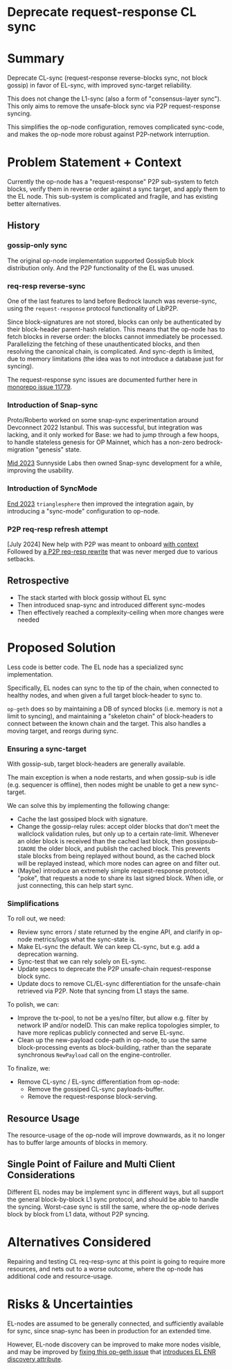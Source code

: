 # Deprecate request-response CL sync

# Summary

Deprecate CL-sync (request-response reverse-blocks sync, not block gossip)
in favor of EL-sync, with improved sync-target reliability.

This does not change the L1-sync (also a form of "consensus-layer sync").
This only aims to remove the unsafe-block sync via P2P request-response syncing. 

This simplifies the op-node configuration, removes complicated sync-code,
and makes the op-node more robust against P2P-network interruption.

# Problem Statement + Context

Currently the op-node has a "request-response" P2P sub-system to fetch blocks,
verify them in reverse order against a sync target, and apply them to the EL node.
This sub-system is complicated and fragile, and has existing better alternatives.

## History

### gossip-only sync

The original op-node implementation supported GossipSub block distribution only.
And the P2P functionality of the EL was unused.

### req-resp reverse-sync

One of the last features to land before Bedrock launch was reverse-sync,
using the `request-response` protocol functionality of LibP2P.

Since block-signatures are not stored, blocks can only be authenticated by their block-header parent-hash relation.
This means that the op-node has to fetch blocks in reverse order: the blocks cannot immediately be processed.
Parallelizing the fetching of these unauthenticated blocks, and then resolving the canonical chain, is complicated.
And sync-depth is limited, due to memory limitations (the idea was to not introduce a database just for syncing).

The request-response sync issues are documented further here in
[monorepo issue 11779](https://github.com/ethereum-optimism/optimism/issues/11779).

### Introduction of Snap-sync

Proto/Roberto worked on some snap-sync experimentation around Devconnect 2022 Istanbul.
This was successful, but integration was lacking, and it only worked for Base:
we had to jump through a few hoops, to handle stateless genesis for OP Mainnet,
which has a non-zero bedrock-migration "genesis" state.

[Mid 2023](https://github.com/ethereum-optimism/op-geth/pull/105) Sunnyside Labs then
owned Snap-sync development for a while, improving the usability.

### Introduction of SyncMode

[End 2023](https://github.com/ethereum-optimism/optimism/pull/8333) `trianglesphere` then improved the
integration again, by introducing a "sync-mode" configuration to op-node.

### P2P req-resp refresh attempt

[July 2024] New help with P2P was meant to onboard
[with context](https://www.notion.so/oplabs/op-node-P2P-context-b806628dd29c45acbe69dac2b02c63fb)
Followed by [a P2P req-resp rewrite](https://github.com/ethereum-optimism/optimism/pull/11781) that was never merged
due to various setbacks.

## Retrospective

- The stack started with block gossip without EL sync
- Then introduced snap-sync and introduced different sync-modes
- Then effectively reached a complexity-ceiling when more changes were needed

# Proposed Solution

Less code is better code.
The EL node has a specialized sync implementation.

Specifically, EL nodes can sync to the tip of the chain, when connected to healthy nodes,
and when given a full target block-header to sync to.

`op-geth` does so by maintaining a DB of synced blocks (i.e. memory is not a limit to syncing),
and maintaining a "skeleton chain" of block-headers to connect between the known chain and the target.
This also handles a moving target, and reorgs during sync.

### Ensuring a sync-target

With gossip-sub, target block-headers are generally available.

The main exception is when a node restarts, and when gossip-sub is idle (e.g. sequencer is offline),
then nodes might be unable to get a new sync-target.

We can solve this by implementing the following change:
- Cache the last gossiped block with signature.
- Change the gossip-relay rules:
  accept older blocks that don't meet the wallclock validation rules, but only up to a certain rate-limit.
  Whenever an older block is received than the cached last block,
  then gossipsub-`IGNORE` the older block, and publish the cached block.
  This prevents stale blocks from being replayed without bound,
  as the cached block will be replayed instead, which more nodes can agree on and filter out.
- (Maybe) introduce an extremely simple request-response protocol,
  "poke", that requests a node to share its last signed block.
  When idle, or just connecting, this can help start sync.

### Simplifications

To roll out, we need:
- Review sync errors / state returned by the engine API,
  and clarify in op-node metrics/logs what the sync-state is.
- Make EL-sync the default. We can keep CL-sync, but e.g. add a deprecation warning.
- Sync-test that we can rely solely on EL-sync.
- Update specs to deprecate the P2P unsafe-chain request-response block sync.
- Update docs to remove CL/EL-sync differentiation for the unsafe-chain retrieved via P2P.
  Note that syncing from L1 stays the same.

To polish, we can:
- Improve the tx-pool, to not be a yes/no filter, but allow e.g. filter by network IP and/or nodeID.
  This can make replica topologies simpler, to have more replicas publicly connected and serve EL-sync.
- Clean up the new-payload code-path in op-node, to use the same block-processing events as block-building,
  rather than the separate synchronous `NewPayload` call on the engine-controller.

To finalize, we:
- Remove CL-sync / EL-sync differentiation from op-node:
  - Remove the gossiped CL-sync payloads-buffer.
  - Remove the request-response block-serving.

## Resource Usage

The resource-usage of the op-node will improve downwards,
as it no longer has to buffer large amounts of blocks in memory.

## Single Point of Failure and Multi Client Considerations

Different EL nodes may be implement sync in different ways,
but all support the general block-by-block L1 sync protocol, and should be able to handle the syncing.
Worst-case sync is still the same, where the op-node derives block by block from L1 data, without P2P syncing.

# Alternatives Considered

Repairing and testing CL req-resp-sync at this point is going to require more resources,
and nets out to a worse outcome, where the op-node has additional code and resource-usage.

# Risks & Uncertainties

EL-nodes are assumed to be generally connected, and sufficiently available for sync,
since snap-sync has been in production for an extended time.

However, EL-node discovery can be improved to make more nodes visible,
and may be improved by [fixing this op-geth issue](https://github.com/ethereum-optimism/op-geth/issues/326)
that [introduces EL ENR discovery attribute](https://github.com/ethereum-optimism/specs/pull/150).

